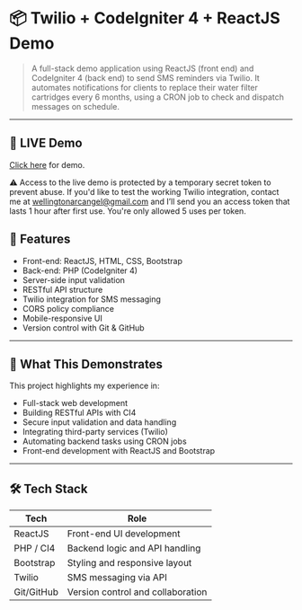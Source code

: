 # 📦 Twilio + CodeIgniter 4 + ReactJS Demo

> A full-stack demo application using ReactJS (front end) and CodeIgniter 4 (back end) to send SMS reminders via Twilio. It automates notifications for clients to replace their water filter cartridges every 6 months, using a CRON job to check and dispatch messages on schedule.

---

## 👾 LIVE Demo

[Click here](https://filternotifier.wellsprivateplayhouse.fun) for demo.

⚠️ Access to the live demo is protected by a temporary secret token to prevent abuse. If you'd like to test the working Twilio integration, contact me at [wellingtonarcangel@gmail.com](mailto:wellingtonarcangel@gmail.com) and I’ll send you an access token that lasts 1 hour after first use. You're only allowed 5 uses per token.

## 🚀 Features

- Front-end: ReactJS, HTML, CSS, Bootstrap
- Back-end: PHP (CodeIgniter 4)
- Server-side input validation
- RESTful API structure
- Twilio integration for SMS messaging
- CORS policy compliance
- Mobile-responsive UI
- Version control with Git & GitHub

---

## 📁 What This Demonstrates

This project highlights my experience in:
- Full-stack web development
- Building RESTful APIs with CI4
- Secure input validation and data handling
- Integrating third-party services (Twilio)
- Automating backend tasks using CRON jobs
- Front-end development with ReactJS and Bootstrap

---

## 🛠️ Tech Stack

| Tech         | Role                             |
|--------------|----------------------------------|
| ReactJS      | Front-end UI development         |
| PHP / CI4    | Backend logic and API handling   |
| Bootstrap    | Styling and responsive layout    |
| Twilio       | SMS messaging via API            |
| Git/GitHub   | Version control and collaboration |
